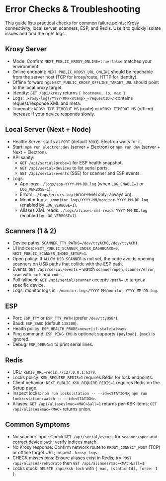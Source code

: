 # Error Checks & Troubleshooting

This guide lists practical checks for common failure points: Krosy connectivity, local server, scanners, ESP, and Redis. Use it to quickly isolate issues and find the right logs.

## Krosy Server
- Mode: Confirm `NEXT_PUBLIC_KROSY_ONLINE=true|false` matches your environment.
- Online endpoint: `NEXT_PUBLIC_KROSY_URL_ONLINE` should be reachable from the server host (TCP for krosy/route, HTTP for identity).
- Offline forwarding: `NEXT_PUBLIC_KROSY_OFFLINE_TARGET_URL` should point to the local proxy target.
- Identity: `GET /api/krosy` returns `{ hostname, ip, mac }`.
- Logs: `.krosy-logs/YYYY-MM/<stamp>_<requestID>/` contains request/response XML and meta.
- Timeouts: `KROSY_TCP_TIMEOUT_MS` (route) or `KROSY_TIMEOUT_MS` (offline). Increase if your device responds slowly.

## Local Server (Next + Node)
- Health: Server starts at `PORT` (default `3003`). Electron waits for it.
- Start: `npm run electron:dev` (server + Electron) or `npm run dev` (server + Next + Electron).
- API sanity:
  - `GET /api/serial?probe=1` for ESP health snapshot.
  - `GET /api/serial/devices` to list serial ports.
  - `GET /api/serial/events` (SSE) for scanner and ESP events.
- Logs:
  - App logs: `./logs/app-YYYY-MM-DD.log` (when `LOG_ENABLE=1` or `LOG_VERBOSE=1`).
  - Errors: `./logs/errors.log` (error-level only; always on).
  - Monitor logs: `./monitor.logs/YYYY-MM/monitor-YYYY-MM-DD.log` (enabled by `LOG_VERBOSE=1`).
  - Aliases XML reads: `./logs/aliases-xml-reads-YYYY-MM-DD.log` (enabled by `LOG_VERBOSE=1`).

## Scanners (1 & 2)
- Device paths: `SCANNER_TTY_PATHS=/dev/ttyACM0,/dev/ttyACM1`.
- UI indices: `NEXT_PUBLIC_SCANNER_INDEX_DASHBOARD=0`, `NEXT_PUBLIC_SCANNER_INDEX_SETUP=1`.
- Open policy: If `ALLOW_USB_SCANNER` is not set, the code avoids opening scanners on USB paths that collide with the ESP path.
- Events: `GET /api/serial/events` – watch `scanner/open`, `scanner/error`, `scan` with `path` and `code`.
- Poll fallback: `GET /api/serial/scanner` accepts `?path=` to target a specific device.
- Logs: monitor logs in `./monitor.logs/YYYY-MM/monitor-YYYY-MM-DD.log`.

## ESP
- Port: `ESP_TTY` or `ESP_TTY_PATH` (prefer `/dev/ttyUSB*`).
- Baud: `ESP_BAUD` (default `115200`).
- Health policy: `ESP_HEALTH_PROBE=never|if-stale|always`.
- Ping command: `ESP_PING_CMD` is optional; supports `{payload}`. `{mac}` is ignored.
- Debug: `ESP_DEBUG=1` to print serial lines.

## Redis
- URL: `REDIS_URL=redis://127.0.0.1:6379`.
- Locks policy: `KSK_REQUIRE_REDIS=1` requires Redis for lock endpoints.
- Client behavior: `NEXT_PUBLIC_KSK_REQUIRE_REDIS=1` requires Redis on the Setup page.
- Inspect locks: `npm run locks:station -- --id=<STATION>`; `npm run locks:station:watch -- --id=<STATION>`.
- Aliases: `GET /api/aliases?mac=<MAC>&all=1` returns per-KSK items; `GET /api/aliases?mac=<MAC>` returns union.

## Common Symptoms
- No scanner input: Check `GET /api/serial/events` for `scanner/open` and correct device `path`; verify indices match.
- No Krosy response: Confirm network route to `KROSY_CONNECT_HOST` (TCP) or offline target URL; inspect `.krosy-logs`.
- CHECK misses pins: Ensure aliases exist in Redis; try `POST /api/aliases/rehydrate` then `GET /api/aliases?mac=<MAC>&all=1`.
- Locks stuck: `DELETE /api/ksk-lock` with `{ mac, [stationId], force: 1 }`.
